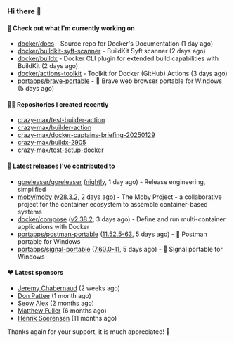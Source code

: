 ### Hi there 👋

#### 👷 Check out what I'm currently working on

- [docker/docs](https://github.com/docker/docs) - Source repo for Docker&#39;s Documentation (1 day ago)
- [docker/buildkit-syft-scanner](https://github.com/docker/buildkit-syft-scanner) - BuildKit Syft scanner (2 days ago)
- [docker/buildx](https://github.com/docker/buildx) - Docker CLI plugin for extended build capabilities with BuildKit (2 days ago)
- [docker/actions-toolkit](https://github.com/docker/actions-toolkit) - Toolkit for Docker (GitHub) Actions (3 days ago)
- [portapps/brave-portable](https://github.com/portapps/brave-portable) - 🚀 Brave web browser portable for Windows (5 days ago)

#### 👨‍💻 Repositories I created recently

- [crazy-max/test-builder-action](https://github.com/crazy-max/test-builder-action)
- [crazy-max/builder-action](https://github.com/crazy-max/builder-action)
- [crazy-max/docker-captains-briefing-20250129](https://github.com/crazy-max/docker-captains-briefing-20250129)
- [crazy-max/buildx-2905](https://github.com/crazy-max/buildx-2905)
- [crazy-max/test-setup-docker](https://github.com/crazy-max/test-setup-docker)

#### 🚀 Latest releases I've contributed to

- [goreleaser/goreleaser](https://github.com/goreleaser/goreleaser) ([nightly](https://github.com/goreleaser/goreleaser/releases/tag/nightly), 1 day ago) - Release engineering, simplified
- [moby/moby](https://github.com/moby/moby) ([v28.3.2](https://github.com/moby/moby/releases/tag/v28.3.2), 2 days ago) - The Moby Project - a collaborative project for the container ecosystem to assemble container-based systems
- [docker/compose](https://github.com/docker/compose) ([v2.38.2](https://github.com/docker/compose/releases/tag/v2.38.2), 3 days ago) - Define and run multi-container applications with Docker
- [portapps/postman-portable](https://github.com/portapps/postman-portable) ([11.52.5-63](https://github.com/portapps/postman-portable/releases/tag/11.52.5-63), 5 days ago) - 🚀 Postman portable for Windows
- [portapps/signal-portable](https://github.com/portapps/signal-portable) ([7.60.0-11](https://github.com/portapps/signal-portable/releases/tag/7.60.0-11), 5 days ago) - 🚀 Signal portable for Windows

#### ❤️ Latest sponsors
- [Jeremy Chabernaud](https://github.com/djerfy) (2 weeks ago)
- [Don Pattee](https://github.com/DPattee) (1 month ago)
- [Seow Alex](https://github.com/seowalex) (2 months ago)
- [Matthew Fuller](https://github.com/mathematics333) (6 months ago)
- [Henrik Soerensen](https://github.com/hsoerensen) (11 months ago)

Thanks again for your support, it is much appreciated! 🙏
